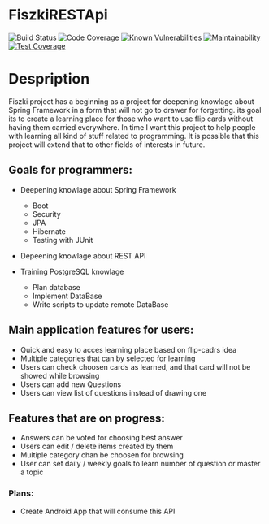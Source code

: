 # FiszkiRESTApi
[![Build Status](https://travis-ci.org/Maretzky85/FiszkiRESTApi.svg?branch=develop)](https://travis-ci.org/Maretzky85/FiszkiRESTApi) 
[![Code Coverage](https://codecov.io/gh/Maretzky85/FiszkiRESTApi/branch/develop/graph/badge.svg)](https://codecov.io/gh/Maretzky85/FiszkiRESTApi/)
[![Known Vulnerabilities](https://snyk.io/test/github/Maretzky85/FiszkiRESTApi/badge.svg)](https://snyk.io/test/github/Maretzky85/FiszkiRESTApi)
[![Maintainability](https://api.codeclimate.com/v1/badges/4987d245ac8c40649e3b/maintainability)](https://codeclimate.com/github/Maretzky85/FiszkiRESTApi/maintainability)
[![Test Coverage](https://api.codeclimate.com/v1/badges/4987d245ac8c40649e3b/test_coverage)](https://codeclimate.com/github/Maretzky85/FiszkiRESTApi/test_coverage)


# Despription
Fiszki project has a beginning as a project for deepening knowlage about Spring Framework in a form that will not go to drawer for forgetting. its goal its to create a learning place for those who want to use flip cards without having them carried everywhere.
In time I want this project to help people with learning all kind of stuff related to programming. 
It is possible that this project will extend that to other fields of interests in future.

## Goals for programmers:
- Deepening knowlage about Spring Framework
  - Boot
  - Security
  - JPA
  - Hibernate
  - Testing with JUnit

- Depeening knowlage about REST API

- Training PostgreSQL knowlage
  - Plan database
  - Implement DataBase
  - Write scripts to update remote DataBase

## Main application features for users:
  - Quick and easy to acces learning place based on flip-cadrs idea
  - Multiple categories that can by selected for learning
  - Users can check choosen cards as learned, and that card will not be showed while browsing
  - Users can add new Questions
  - Users can view list of questions instead of drawing one
  
## Features that are on progress:
  - Answers can be voted for choosing best answer
  - Users can edit / delete items created by them
  - Multiple category chan be choosen for browsing
  - User can set daily / weekly goals to learn number of question or master a topic
  
### Plans:
  - Create Android App that will consume this API
